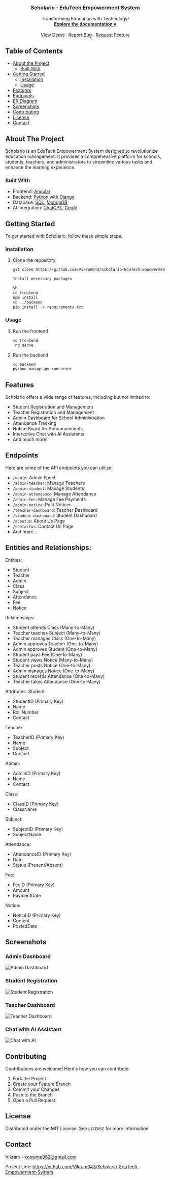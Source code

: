 <!-- PROJECT LOGO -->
<p align="center">
  <h3 align="center">Scholario - EduTech Empowerment System</h3>
  <p align="center">
    Transforming Education with Technology!
    <br />
    <a href="#"><strong>Explore the documentation »</strong></a>
    <br />
    <br />
    <a href="https://yourprojectdemo.link/">View Demo</a>
    ·
    <a href="https://github.com/Vikram043/Scholario-EduTech-Empowerment-System">Report Bug</a>
    ·
    <a href="https://github.com/Vikram043/Scholario-EduTech-Empowerment-System">Request Feature</a>
  </p>
</p>

<!-- TABLE OF CONTENTS -->
## Table of Contents

* [About the Project](#about-the-project)
  * [Built With](#built-with)
* [Getting Started](#getting-started)
  * [Installation](#installation)
  * [Usage](#usage)
* [Features](#features)
* [Endpoints](#endpoints)
* [ER Diagram](#entities-and-relationships)  
* [Screenshots](#screenshots)
* [Contributing](#contributing)
* [License](#license)
* [Contact](#contact)

<!-- ABOUT THE PROJECT -->
## About The Project

Scholario is an EduTech Empowerment System designed to revolutionize education management. It provides a comprehensive platform for schools, students, teachers, and administrators to streamline various tasks and enhance the learning experience.

### Built With

* Frontend: [Angular](https://angular.io/)
* Backend: [Python](https://www.python.org/) with [Django](https://www.djangoproject.com/)
* Database: [SQL](https://www.sql.org/), [MongoDB](https://www.mongodb.com/)
* AI Integration: [ChatGPT](https://openai.com/), [GenAI](https://genai.com/)

<!-- GETTING STARTED -->
## Getting Started

To get started with Scholario, follow these simple steps.

### Installation

1. Clone the repository
   ```sh
   git clone https://github.com/Vikram043/Scholario-EduTech-Empowerment-System

   Install necessary packages

   sh
   cd frontend
   npm install
   cd ../backend
   pip install -r requirements.txt

### Usage

1. Run the frontend
   ```sh
   cd frontend
    ng serve


2. Run the backend
   ```sh
   cd backend
   python manage.py runserver

<!-- FEATURES -->
## Features

Scholario offers a wide range of features, including but not limited to:

- Student Registration and Management
- Teacher Registration and Management
- Admin Dashboard for School Administration
- Attendance Tracking
- Notice Board for Announcements
- Interactive Chat with AI Assistants
- And much more!

<!-- ENDPOINTS -->
## Endpoints

Here are some of the API endpoints you can utilize:

- `/admin`: Admin Panel
- `/admin-teacher`: Manage Teachers
- `/admin-student`: Manage Students
- `/admin-attendance`: Manage Attendance
- `/admin-fee`: Manage Fee Payments
- `/admin-notice`: Post Notices
- `/teacher-dashboard`: Teacher Dashboard
- `/student-dashboard`: Student Dashboard
- `/aboutus`: About Us Page
- `/contactus`: Contact Us Page
- And more...

## Entities and Relationships:

Entities:
- Student
- Teacher
- Admin
- Class
- Subject
- Attendance
- Fee
- Notice

Relationships:
- Student attends Class (Many-to-Many)
- Teacher teaches Subject (Many-to-Many)
- Teacher manages Class (One-to-Many)
- Admin approves Teacher (One-to-Many)
- Admin approves Student (One-to-Many)
- Student pays Fee (One-to-Many)
- Student views Notice (Many-to-Many)
- Teacher posts Notice (One-to-Many)
- Admin manages Notice (One-to-Many)
- Student records Attendance (One-to-Many)
- Teacher takes Attendance (One-to-Many)

Attributes:
Student:
- StudentID (Primary Key)
- Name
- Roll Number
- Contact

Teacher:
- TeacherID (Primary Key)
- Name
- Subject
- Contact

Admin:
- AdminID (Primary Key)
- Name
- Contact

Class:
- ClassID (Primary Key)
- ClassName

Subject:
- SubjectID (Primary Key)
- SubjectName

Attendance:
- AttendanceID (Primary Key)
- Date
- Status (Present/Absent)

Fee:
- FeeID (Primary Key)
- Amount
- PaymentDate

Notice:
- NoticeID (Primary Key)
- Content
- PostedDate


<!-- SCREENSHOTS -->
## Screenshots
### Admin Dashboard
![Admin Dashboard](https://yourprojectdemo.link/screenshots/admin-dashboard.png)
</br>
### Student Registration
![Student Registration](https://yourprojectdemo.link/screenshots/student-registration.png)
</br>
### Teacher Dashboard
![Teacher Dashboard](https://yourprojectdemo.link/screenshots/teacher-dashboard.png)
</br>
### Chat with AI Assistant
![Chat with AI](https://yourprojectdemo.link/screenshots/chat-with-ai.png)

<!-- CONTRIBUTING -->
## Contributing

Contributions are welcome! Here's how you can contribute:

1. Fork the Project
2. Create your Feature Branch
3. Commit your Changes
4. Push to the Branch
5. Open a Pull Request

<!-- LICENSE -->
## License

Distributed under the MIT License. See `LICENSE` for more information.

<!-- CONTACT -->
## Contact

Vikram - knowme962@gmail.com

Project Link: https://github.com/Vikram043/Scholario-EduTech-Empowerment-System


